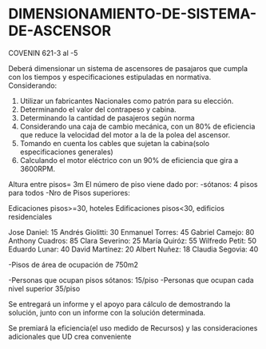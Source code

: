 # DIMENSIONAMIENTO-DE-SISTEMA-DE-ASCENSOR
COVENIN 621-3 al -5


Deberá dimensionar un sistema de ascensores de pasajaros que cumpla con los tiempos y especificaciones estipuladas en normativa. Considerando:

1. Utilizar un fabricantes Nacionales como patrón para su elección.
2. Determinando el valor del contrapeso y cabina.
3. Determinando la cantidad de pasajeros según norma
4. Considerando una caja de cambio mecánica, con un 80% de eficiencia que reduce la velocidad del motor a la de la polea del ascensor.
5. Tomando en cuenta los cables que sujetan la cabina(solo especificaciones generales)
6. Calculando el motor eléctrico con un 90% de eficiencia que gira a 3600RPM.


Altura entre pisos= 3m
El número de piso viene dado por:
-sótanos: 4 pisos para todos
-Nro de Pisos superiores:

Edicaciones pisos>=30, hoteles
Edificaciones pisos<30, edificios residenciales 

Jose Daniel: 15
Andrés Giolitti: 30
Enmanuel Torres: 45
Gabriel Camejo: 80
Anthony Cuadros: 85
Clara Severino: 25
María Quiróz: 55
Wilfredo Petit: 50
Eduardo Lunar: 40
David Martínez: 20
Albert Nuñez:  18
Claudia Segovia: 40


-Pisos de área de ocupación de 750m2

-Personas que ocupan pisos sótanos: 15/piso
-Personas que ocupan cada nivel superior 35/piso


Se entregará un informe y el apoyo para cálculo de demostrando la solución, junto con un informe con la solución determinada.

Se premiará la eficiencia(el uso medido de Recursos) y las consideraciones adicionales que UD crea conveniente

